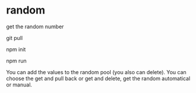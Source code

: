 # random
get the random number


git pull

npm init

npm run


You can add the values to the random pool (you also can delete). You can choose the get and pull back or get and delete, get the random automatical or manual.
